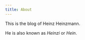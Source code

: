```yaml
---
title: About
---
```


This is the blog of Heinz Heinzmann.

He is also known as _Heinzi_ or _Hein_.
